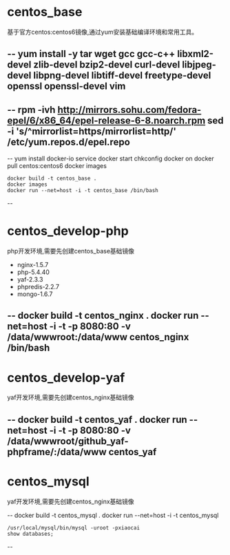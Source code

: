 centos_base
==================

基于官方centos:centos6镜像,通过yum安装基础编译环境和常用工具。

--
    yum install -y tar wget gcc gcc-c++ libxml2-devel zlib-devel bzip2-devel curl-devel libjpeg-devel libpng-devel libtiff-devel freetype-devel openssl openssl-devel vim
--

--
rpm -ivh http://mirrors.sohu.com/fedora-epel/6/x86_64/epel-release-6-8.noarch.rpm
sed -i 's/^mirrorlist=https/mirrorlist=http/' /etc/yum.repos.d/epel.repo
--

--
    yum install docker-io
    service docker start
    chkconfig docker on
    docker pull centos:centos6
    docker images
	
	docker build -t centos_base .
    docker images
    docker run --net=host -i -t centos_base /bin/bash
--

centos_develop-php
==================

php开发环境,需要先创建centos_base基础镜像
 * nginx-1.5.7
 * php-5.4.40
 * yaf-2.3.3
 * phpredis-2.2.7
 * mongo-1.6.7

--
    docker build -t centos_nginx .
    docker run --net=host -i -t -p 8080:80 -v /data/wwwroot:/data/www centos_nginx /bin/bash
--

centos_develop-yaf
==================

yaf开发环境,需要先创建centos_nginx基础镜像

--
    docker build -t centos_yaf .
    docker run --net=host -i -t -p 8080:80 -v /data/wwwroot/github_yaf-phpframe/:/data/www centos_yaf
--

centos_mysql
==================

yaf开发环境,需要先创建centos_nginx基础镜像

--
    docker build -t centos_mysql .
    docker run --net=host -i -t centos_mysql

    /usr/local/mysql/bin/mysql -uroot -pxiaocai
    show databases;
--
